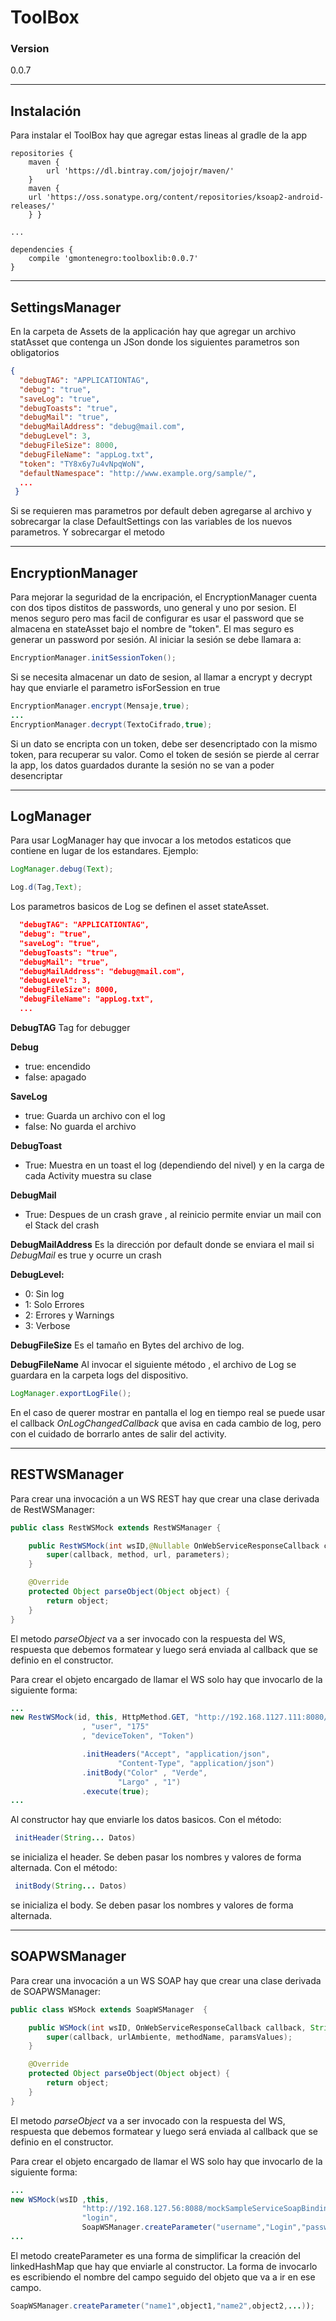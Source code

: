 ToolBox
=======
### Version
0.0.7


----------

Instalación
-----------

Para instalar el ToolBox hay que agregar estas lineas al gradle de la app
```Gradle
repositories {
    maven {
        url 'https://dl.bintray.com/jojojr/maven/'
    }
    maven {
    url 'https://oss.sonatype.org/content/repositories/ksoap2-android-releases/'
    } }

...

dependencies {
    compile 'gmontenegro:toolboxlib:0.0.7'
}
```


----------


SettingsManager
---------------

En la carpeta de Assets de la applicación hay que agregar un archivo statAsset que contenga un JSon
donde los siguientes parametros son obligatorios
```Json
{
  "debugTAG": "APPLICATIONTAG",
  "debug": "true",
  "saveLog": "true",
  "debugToasts": "true",
  "debugMail": "true",
  "debugMailAddress": "debug@mail.com",
  "debugLevel": 3,
  "debugFileSize": 8000,
  "debugFileName": "appLog.txt",
  "token": "TY8x6y7u4vNpqWoN",
  "defaultNamespace": "http://www.example.org/sample/",
  ...
 }
```

Si se requieren mas parametros por default deben agregarse al archivo y sobrecargar la clase
DefaultSettings con las variables de los nuevos parametros.
Y sobrecargar el metodo


----------


EncryptionManager
-----------------

Para mejorar la seguridad de la encripación, el EncryptionManager cuenta con dos tipos distitos de
passwords, uno general y uno por sesion.
El menos seguro pero mas facil de configurar es usar el password que se almacena en stateAsset bajo el nombre de "token".
El mas seguro es generar un password por sesión.
Al iniciar la sesión se debe llamara a:
```Java
EncryptionManager.initSessionToken();
```

Si se necesita almacenar un dato de sesion, al llamar a encrypt y decrypt hay que enviarle el parametro isForSession en true

```Java
EncryptionManager.encrypt(Mensaje,true);
...
EncryptionManager.decrypt(TextoCifrado,true);
```

Si un dato se encripta con un token, debe ser desencriptado con la mismo token, para recuperar su valor.
Como el token de sesión se pierde al cerrar la app, los datos guardados durante la sesión no se van a poder desencriptar


----------


LogManager
----------
Para usar LogManager hay que invocar a los metodos estaticos que contiene en lugar de los estandares.
Ejemplo:
```Java
LogManager.debug(Text);
```
```Java
Log.d(Tag,Text);
```
Los parametros basicos de Log se definen el asset stateAsset.

```Json
  "debugTAG": "APPLICATIONTAG",
  "debug": "true",
  "saveLog": "true",
  "debugToasts": "true",
  "debugMail": "true",
  "debugMailAddress": "debug@mail.com",
  "debugLevel": 3,
  "debugFileSize": 8000,
  "debugFileName": "appLog.txt",
  ...
```
**DebugTAG**
Tag for debugger

**Debug**
 - true: encendido
 - false: apagado

**SaveLog**
 - true: Guarda un archivo con el log
 - false: No guarda el archivo

**DebugToast**
 - True: Muestra en un toast el log (dependiendo del nivel) y en la carga de cada Activity muestra su clase

**DebugMail**
 - True: Despues de un crash grave , al reinicio permite enviar un mail
   con el Stack del crash

**DebugMailAddress**
Es la dirección por default donde se enviara el mail si *DebugMail* es true y ocurre un crash

**DebugLevel:**
 - 0: Sin log
 - 1: Solo Errores
 - 2: Errores y Warnings
 - 3: Verbose

**DebugFileSize**
Es el tamaño en Bytes del archivo de log.

**DebugFileName**
Al invocar el siguiente método , el archivo de Log se guardara en la carpeta logs del dispositivo.
```Java
LogManager.exportLogFile();
```
En el caso de querer mostrar en pantalla el log en tiempo real se puede usar el callback *OnLogChangedCallback* que avisa en cada cambio de log, pero con el cuidado de borrarlo antes de salir del activity.


----------

RESTWSManager
-------------

Para crear una invocación a un WS REST hay que crear una clase derivada de RestWSManager:

```Java
public class RestWSMock extends RestWSManager {

    public RestWSMock(int wsID,@Nullable OnWebServiceResponseCallback callback, HttpMethod method, @NonNull String url, @Nullable String... parameters) {
        super(callback, method, url, parameters);
    }

    @Override
    protected Object parseObject(Object object) {
        return object;
    }
}
```

El metodo *parseObject* va a ser invocado con la respuesta del WS, respuesta que debemos formatear y luego será enviada al callback que se definio en el constructor.

Para crear el objeto encargado de llamar el WS solo hay que invocarlo de la siguiente forma:

```Java
...
new RestWSMock(id, this, HttpMethod.GET, "http://192.168.1127.111:8080/user/"
                , "user", "175"
                , "deviceToken", "Token")

                .initHeaders("Accept", "application/json",
                        "Content-Type", "application/json")
                .initBody("Color" , "Verde",
                        "Largo" , "1")
                .execute(true);
...
```
Al constructor hay que enviarle los datos basicos.
Con el método:
```Java
 initHeader(String... Datos)

```
se inicializa el header. Se deben pasar los nombres y valores de forma alternada.
Con el método:
```Java
 initBody(String... Datos)

```
se inicializa el body. Se deben pasar los nombres y valores de forma alternada.

----------

SOAPWSManager
-------------

Para crear una invocación a un WS SOAP hay que crear una clase derivada de SOAPWSManager:

```Java
public class WSMock extends SoapWSManager  {

    public WSMock(int wsID, OnWebServiceResponseCallback callback, String urlAmbiente, String methodName, LinkedHashMap paramsValues) {
        super(callback, urlAmbiente, methodName, paramsValues);
    }

    @Override
    protected Object parseObject(Object object) {
        return object;
    }
}
```
El metodo *parseObject* va a ser invocado con la respuesta del WS, respuesta que debemos formatear y luego será enviada al callback que se definio en el constructor.

Para crear el objeto encargado de llamar el WS solo hay que invocarlo de la siguiente forma:

```Java
...
new WSMock(wsID ,this,
                "http://192.168.127.56:8088/mockSampleServiceSoapBinding",
                "login",
                SoapWSManager.createParameter("username","Login","password","Login123"));
...
```

El metodo createParameter es una forma de simplificar la creación del linkedHashMap que hay que enviarle al constructor.
La forma de invocarlo es escribiendo el nombre del campo seguido del objeto que va a ir en ese campo.

```Java
SoapWSManager.createParameter("name1",object1,"name2",object2,...));

```



